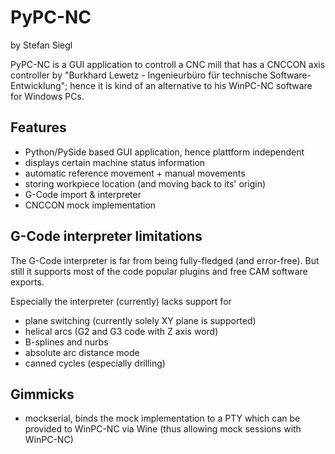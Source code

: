 PyPC-NC
=======

by Stefan Siegl

PyPC-NC is a GUI application to controll a CNC mill that has a CNCCON axis
controller by "Burkhard Lewetz - Ingenieurbüro für technische Software-Entwicklung";
hence it is kind of an alternative to his WinPC-NC software for Windows PCs.

Features
----------

 * Python/PySide based GUI application, hence plattform independent
 * displays certain machine status information
 * automatic reference movement + manual movements
 * storing workpiece location (and moving back to its' origin)
 * G-Code import & interpreter
 * CNCCON mock implementation

G-Code interpreter limitations
--------------------------------

The G-Code interpreter is far from being fully-fledged (and error-free).  But
still it supports most of the code popular plugins and free CAM software exports.

Especially the interpreter (currently) lacks support for

 * plane switching (currently solely XY plane is supported)
 * helical arcs (G2 and G3 code with Z axis word)
 * B-splines and nurbs
 * absolute arc distance mode
 * canned cycles (especially drilling)


Gimmicks
----------

 * mockserial, binds the mock implementation to a PTY which can be provided to
   WinPC-NC via Wine (thus allowing mock sessions with WinPC-NC)
